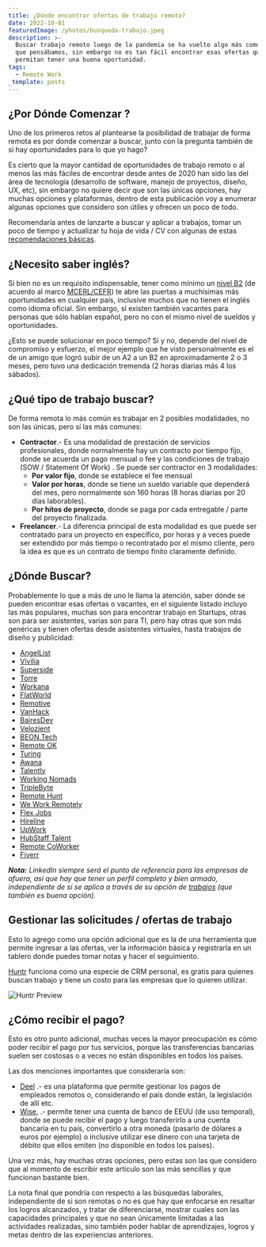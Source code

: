 ```yaml
---
title: ¿Dónde encontrar ofertas de trabajo remoto?
date: 2022-10-01
featuredImage: /photos/busqueda-trabajo.jpeg
description: >-
  Buscar trabajo remoto luego de la pandemia se ha vuelto algo más común de lo
  que pensábamos, sin embargo no es tan fácil encontrar esas ofertas que nos
  permitan tener una buena oportunidad. 
tags:
  - Remote Work
_template: posts
---
```


## ¿Por Dónde Comenzar ?

Uno de los primeros retos al plantearse la posibilidad de trabajar de forma remota es por don﻿de comenzar a buscar, junto con la pregunta también de si hay oportunidades para lo que yo hago?

Es cierto que la mayor cantidad de oportunidades de trabajo remoto o al menos las más fáciles de encontrar desde antes de 2020 han sido las del área de tecnología (desarrollo de software, manejo de proyectos, diseño, UX, etc), sin embargo no quiere decir que son las únicas opciones, hay muchas opciones y plataformas, dentro de esta publicación voy a enumerar algunas opciones que considero son útiles y ofrecen un poco de todo.

Recomendaría antes de lanzarte a buscar y aplicar a trabajos, tomar un poco de tiempo y actualizar tu hoja de vida / CV con algunas de estas [recomendaciones básicas](/2022-03-24-tips-para-mejorar-tu-cv-y-mostrar-mejor-tus-capacidades/).

## ¿Necesito saber inglés?

Si bien no es un requisito indispensable, tener como mínimo un [nivel B2](https://www.britishcouncil.es/ingles/niveles/b2) (de acuerdo al marco [MCERL/CEFR](https://es.wikipedia.org/wiki/Marco_Com%C3%BAn_Europeo_de_Referencia_para_las_lenguas)) te abre las puertas a muchísimas más oportunidades en cualquier país, inclusive muchos que no tienen el inglés como idioma oficial.  Sin embargo, sí existen también vacantes para personas que sólo hablan español, pero no con el mismo nivel de sueldos y oportunidades.

¿Esto se puede solucionar en poco tiempo? Sí y no, depende del nivel de compromiso y esfuerzo, el mejor ejemplo que he visto personalmente es el de un amigo que logró subir de un A2 a un B2 en aproximadamente 2 o 3 meses, pero tuvo una dedicación tremenda (2 horas diarias más 4 los sábados).

## ¿Qué tipo de trabajo buscar?

De forma remota lo más común es trabajar en 2 posibles modalidades, no son las únicas, pero sí las más comunes:

* **Contractor**.- Es una modalidad de prestación de servicios profesionales, donde normalmente hay un contracto por tiempo fijo, donde se acuerda un pago mensual o fee y las condiciones de trabajo (SOW / Statement Of Work) .  Se puede ser contractor en 3 modalidades:
  * **Por valor fijo**, donde se establece el fee mensual
  * **Valor por horas**, donde se tiene un sueldo variable que dependerá del mes, pero normalmente son 160 horas (8 horas diarias por 20 días laborables).
  * **Por hitos de proyecto**, donde se paga por cada entregable / parte del proyecto finalizada.
* **Freelancer**.- La diferencia principal de esta modalidad es que puede ser contratado para un proyecto en específico, por horas y a veces puede ser extendido por más tiempo o recontratado por el mismo cliente, pero la idea es que es un contrato de tiempo finito claramente definido.

## ¿Dónde Buscar?

Probablemente lo que a más de uno le llama la atención, saber dónde se pueden encontrar esas ofertas o vacantes, en el siguiente listado incluyo las más populares, muchas son para encontrar trabajo en Startups, otras son para ser asistentes, varias son para TI, pero hay otras que son más genéricas y tienen ofertas desde asistentes virtuales, hasta trabajos de diseño y publicidad:

* [AngelList](https://angel.co)
* [Vivilia](https://vivilia.com/)
* [Superside](https://superside.pinpointhq.com/jobs "Superside Jobs list")
* [Torre](https://torre.co/)
* [Workana](https://www.workana.com/es/)
* [FlatWorld](https://flatworld.co/)
* [Remotive](https://remotive.com/)
* [VanHack](https://vanhack.com/)
* [BairesDev](https://jobs.bairesdev.com/)
* [Velozient](https://velozient.com/careers/)
* [BEON.Tech](https://beon.tech/remote-jobs "BeOn Tech")
* [Remote OK](https://remoteok.io/)
* [Turing](https://www.turing.com/)
* [Awana](https://www.awana.io/job-openings)
* [Talently](https://talently.tech/)
* [Working Nomads](https://workingnomads.co/)
* [TripleByte](https://triplebyte.com)
* [Remote Hunt](https://remotehunt.com)
* [We Work Remotely](https://weworkremotely.com)
* [Flex Jobs](https://flexjobs.com)
* [Hireline](https://hireline.io/)
* [UpWork](https://www.upwork.com/)
* [HubStaff Talent](https://talent.hubstaff.com/)
* [Remote CoWorker](https://remotecoworker.com/)
* [Fiverr](https://www.fiverr.com/)

**_Nota:_** _LinkedIn siempre será el punto de referencia para las empresas de afuera, así que hay que tener un perfil completo y bien armado, independiente de si se aplica a través de su opción de_ [_trabajos_](https://www.linkedin.com/jobs/) _(que también es buena opción)._

## Gestionar las solicitudes / ofertas de trabajo

Esto lo agrego como una opción adicional que es la de una herramienta que permite ingresar a las ofertas, ver la información básica y registrarla en un tablero donde puedes tomar notas y hacer el seguimiento.

[Huntr](https://huntr.co/) funciona como una especie de CRM personal, es gratis para quienes buscan trabajo y tiene un costo para las empresas que lo quieren utilizar.

![Huntr Preview](https://huntr.co/images/discovery-hero-new.png)

## ¿Cómo recibir el pago?

Esto es otro punto adicional, muchas veces la mayor preocupación es cómo poder recibir el pago por tus servicios, porque las transferencias bancarias suelen ser costosas o a veces no están disponibles en todos los países.

Las dos menciones importantes que consideraría son:

* [Deel](https://deel.com/referrals/Ivan-v5m9Bzw5) .- es una plataforma que permite gestionar los pagos de empleados remotos o, considerando el país donde están, la legislación de allí etc.
* [Wise](https://wise.com/invite/u/ivanc1094), .- permite tener una cuenta de banco de EEUU (de uso temporal), donde se puede recibir el pago y luego transferirlo a una cuenta bancaria en tu país, convertirlo a otra moneda (pasarlo de dólares a euros por ejemplo) o inclusive utilizar ese dinero con una tarjeta de débito que ellos emiten (no disponible en todos los países).

Una vez más, hay muchas otras opciones, pero estas son las que considero que al momento de escribir este artículo son las más sencillas y que funcionan bastante bien.

La nota final que pondría con respecto a las búsquedas laborales, independiente de si son remotas o no es que hay que enfocarse en resaltar los logros alcanzados, y tratar de diferenciarse, mostrar cuales son las capacidades principales y que no sean únicamente limitadas a las actividades realizadas, sino también poder hablar de aprendizajes, logros y metas dentro de las experiencias anteriores.
